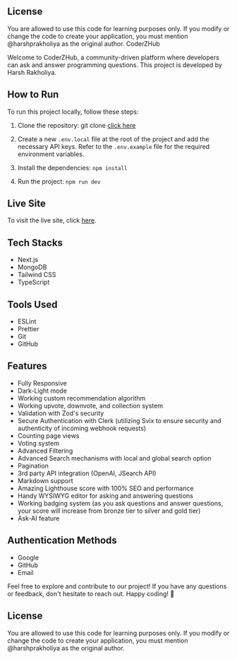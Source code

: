 ## License

You are allowed to use this code for learning purposes only. If you modify or change the code to create your application, you must mention @harshprakholiya as the original author.
 CoderZHub

Welcome to CoderZHub, a community-driven platform where developers can ask and answer programming questions. This project is developed by Harsh Rakholiya.

## How to Run

To run this project locally, follow these steps:

1. Clone the repository:
git clone [click here](https://github.com/harshprakholiya/CoderZHub.git)

2. Create a new `.env.local` file at the root of the project and add the necessary API keys. Refer to the `.env.example` file for the required environment variables.

3. Install the dependencies:
```npm install```

4. Run the project:
```npm run dev ```


## Live Site

To visit the live site, click [here](https://coderzhub.vercel.app/).

## Tech Stacks

- Next.js
- MongoDB
- Tailwind CSS
- TypeScript

## Tools Used

- ESLint
- Prettier
- Git
- GitHub

## Features

- Fully Responsive
- Dark-Light mode
- Working custom recommendation algorithm
- Working upvote, downvote, and collection system
- Validation with Zod's security
- Secure Authentication with Clerk (utilizing Svix to ensure security and authenticity of incoming webhook requests)
- Counting page views
- Voting system
- Advanced Filtering
- Advanced Search mechanisms with local and global search option
- Pagination
- 3rd party API integration (OpenAI, JSearch API)
- Markdown support
- Amazing Lighthouse score with 100% SEO and performance
- Handy WYSIWYG editor for asking and answering questions
- Working badging system (as you ask questions and answer questions, your score will increase from bronze tier to silver and gold tier)
- Ask-AI feature

## Authentication Methods

- Google
- GitHub
- Email

Feel free to explore and contribute to our project! If you have any questions or feedback, don't hesitate to reach out. Happy coding! 🚀



## License

You are allowed to use this code for learning purposes only. If you modify or change the code to create your application, you must mention @harshprakholiya as the original author.
